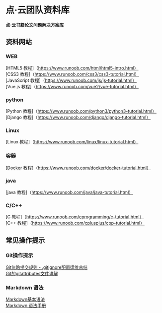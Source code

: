 # 点·云团队资料库
**点·云书籍论文问题解决方案库**
## 资料网站  
### WEB  
[HTML5 教程]（https://www.runoob.com/html/html5-intro.html）  
[CSS3 教程]（https://www.runoob.com/css3/css3-tutorial.html）  
[JavaScript 教程]（https://www.runoob.com/js/js-tutorial.html）  
[Vue.js 教程]（https://www.runoob.com/vue2/vue-tutorial.html）  
### python
[Python 教程]（https://www.runoob.com/python3/python3-tutorial.html）  
[Django 教程]（https://www.runoob.com/django/django-tutorial.html）  
### Linux
[Linux 教程]（https://www.runoob.com/linux/linux-tutorial.html）  
### 容器
[Docker 教程]（https://www.runoob.com/docker/docker-tutorial.html）  
### java
[java 教程]（https://www.runoob.com/java/java-tutorial.html）  
### C/C++
[C 教程]（https://www.runoob.com/cprogramming/c-tutorial.html）  
[C++ 教程]（https://www.runoob.com/cplusplus/cpp-tutorial.html）  

## 常见操作提示
### Git操作提示
[Git忽略提交规则 - .gitignore配置运维总结](https://www.cnblogs.com/kevingrace/p/5690241.html)  
[Git的gitattributes文件详解](https://blog.csdn.net/taiyangdao/article/details/78484623)  
### Markdown 语法
[Markdown基本语法](https://www.jianshu.com/p/191d1e21f7ed)  
[Markdown 语法手册](https://www.runoob.com/markdown/md-tutorial.html)  
